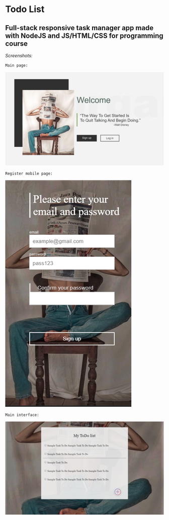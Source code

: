 # Todo List

## Full-stack responsive task manager app made with NodeJS and JS/HTML/CSS for programming course

*Screenshots:*

    Main page:

![Main page](/preview/main800.png?raw=true)

    Register mobile page:

![Mobile register page](/preview/register_mob.png?raw=true)

    Main interface:

![TodoList interface](/preview/todo_note_hover.png?raw=true)
